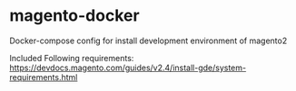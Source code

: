 # magento-docker

Docker-compose config for install development environment of magento2

Included Following requirements:
https://devdocs.magento.com/guides/v2.4/install-gde/system-requirements.html